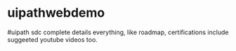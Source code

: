 # uipathwebdemo
#uipath sdc complete details everything, like roadmap, certifications
include suggeeted youtube videos too.
